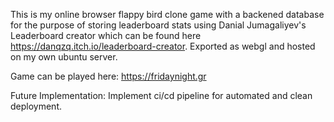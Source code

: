 This is my online browser flappy bird clone game with a backened database for the purpose of storing leaderboard stats using Danial Jumagaliyev's Leaderboard creator which can be found here https://danqzq.itch.io/leaderboard-creator.
Exported as webgl and hosted on my own ubuntu server.

Game can be played here:
https://fridaynight.gr


Future Implementation:
Implement ci/cd pipeline for automated and clean deployment.
